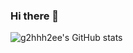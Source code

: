 ### Hi there 👋

<!--
**g2hhh2ee/g2hhh2ee** is a ✨ _special_ ✨ repository because its `README.md` (this file) appears on your GitHub profile.

Here are some ideas to get you started:

- 🔭 I’m currently working on ...
- 🌱 I’m currently learning ...
- 👯 I’m looking to collaborate on ...
- 🤔 I’m looking for help with ...
- 💬 Ask me about ...
- 📫 How to reach me: ...
- 😄 Pronouns: ...
- ⚡ Fun fact: ...
-->

![g2hhh2ee's GitHub stats](https://github-readme-stats.vercel.app/api?username=g2hhh2ee&show_icons=true&theme=dracula&count_private=true&include_all_commits=true)

<!--
[![Top Langs](https://github-readme-stats.vercel.app/api/top-langs/?username=g2hhh2ee&theme=dracula&count_private=true)](https://github.com/anuraghazra/github-readme-stats)
-->
